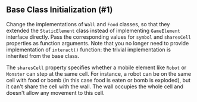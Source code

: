 ## Base Class Initialization (#1)

Change the implementations of `Wall` and `Food` classes,
so that they extended the `StaticElement` class instead
of implementing `GameElement` interface directly.
Pass the corresponding values for `symbol` and `sharesCell` properties 
as function arguments.
Note that you no longer need to provide implementation of `interact()`
function: the trivial implementation is inherited from the base class.

The `sharesCell` property specifies whether a mobile element like `Robot`
or `Monster` can step at the same cell. For instance, a robot can be on the same
cell with food or bomb (in this case food is eaten or bomb is exploded), but it 
can't share the cell with the wall. The wall occupies the whole cell and 
doesn't allow any movement to this cell.